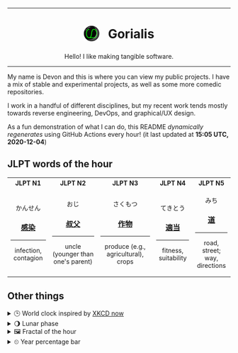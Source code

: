 ***

<h1 align="center">
<sub>
    <img src="readme/resources/avatar.png" height="36">
</sub>
&nbsp;
Gorialis
</h1>
<p align="center">
Hello! I like making tangible software.
</p>

***

My name is Devon and this is where you can view my public projects. I have a mix of stable and experimental projects, as well as some more comedic repositories.

I work in a handful of different disciplines, but my recent work tends mostly towards reverse engineering, DevOps, and graphical/UX design.

As a fun demonstration of what I can do, this README *dynamically regenerates* using GitHub Actions every hour! (it last updated at **15:05 UTC, 2020-12-04**)

<h2>JLPT words of the hour</h2>
<table>
    <tr>
        <th>JLPT N1</th>
        <th>JLPT N2</th>
        <th>JLPT N3</th>
        <th>JLPT N4</th>
        <th>JLPT N5</th>
    </tr>
    <tr>
        <td>
            <p align="center">かんせん</p>
            <h3 align="center"><b><a href="https://jisho.org/search/%E6%84%9F%E6%9F%93">感染</a></b></h3>
            <hr>
            <p align="center">infection,<wbr> contagion</p>
        </td>
        <td>
            <p align="center">おじ</p>
            <h3 align="center"><b><a href="https://jisho.org/search/%E5%8F%94%E7%88%B6">叔父</a></b></h3>
            <hr>
            <p align="center">uncle (younger than one's parent)</p>
        </td>
        <td>
            <p align="center">さくもつ</p>
            <h3 align="center"><b><a href="https://jisho.org/search/%E4%BD%9C%E7%89%A9">作物</a></b></h3>
            <hr>
            <p align="center">produce (e.g.,<wbr> agricultural),<wbr> crops</p>
        </td>
        <td>
            <p align="center">てきとう</p>
            <h3 align="center"><b><a href="https://jisho.org/search/%E9%81%A9%E5%BD%93">適当</a></b></h3>
            <hr>
            <p align="center">fitness,<wbr> suitability</p>
        </td>
        <td>
            <p align="center">みち</p>
            <h3 align="center"><b><a href="https://jisho.org/search/%E9%81%93">道</a></b></h3>
            <hr>
            <p align="center">road,<wbr> street;<br> way,<wbr> directions</p>
        </td>
    </tr>
</table>

<h2>Other things</h2>
<details>
<summary>🕒  World clock inspired by <a href="https://xkcd.com/now">XKCD now</a></summary>

> <img src="generated/now.png" width="512">

</details>
<details>
<summary>🌖 Lunar phase</summary>

The moon is approximately 68.01% through its phase (Waning Gibbous).

</details>
<details>
<summary>&#x1f5bc; Fractal of the hour</summary>

> <img src="generated/fractal.png" width="512">

</details>
<details>
<summary>&#x23f2; Year percentage bar</summary>
<pre><code>2020 [██████████████████▁▁] 92.52%</code></pre>
</details>
